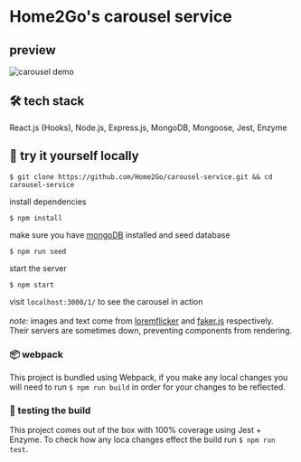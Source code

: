 # Home2Go's carousel service

## preview
![carousel demo](./demo.gif)

## 🛠 tech stack
React.js (Hooks), Node.js, Express.js, MongoDB, Mongoose, Jest, Enzyme

## 📍 try it yourself locally

```
$ git clone https://github.com/Home2Go/carousel-service.git && cd carousel-service
```
install dependencies

```
$ npm install
```

make sure you have [mongoDB](https://docs.mongodb.com/manual/administration/install-community/) installed and seed database

```
$ npm run seed
```
start the server
```
$ npm start
```
visit `localhost:3000/1/` to see the carousel in action
<br></br>
*note:* images and text come from [loremflicker](https://loremflickr.com/) and [faker.js](https://github.com/marak/Faker.js/) respectively. Their servers are sometimes down, preventing components from rendering. 

### 📦 webpack
This project is bundled using Webpack, if you make any local changes you will need to run `$ npm run build` in order for your changes to be reflected.

### 🧪 testing the build
This project comes out of the box with 100% coverage using Jest + Enzyme. To check how any loca changes effect the build run `$ npm run test`.